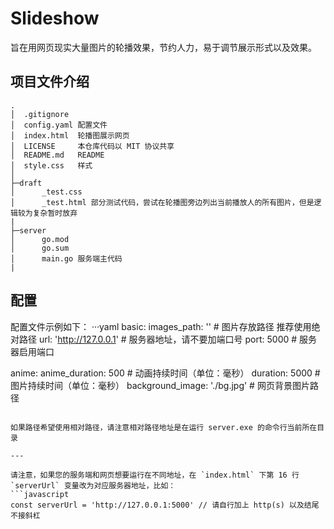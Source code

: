 # Slideshow

旨在用网页现实大量图片的轮播效果，节约人力，易于调节展示形式以及效果。

## 项目文件介绍

```
.
│  .gitignore
│  config.yaml 配置文件
│  index.html  轮播图展示网页
│  LICENSE     本仓库代码以 MIT 协议共享
│  README.md   README
│  style.css   样式
│
├─draft
│      _test.css
│      _test.html 部分测试代码，尝试在轮播图旁边列出当前播放人的所有图片，但是逻辑较为复杂暂时放弃
|
├─server
│      go.mod
│      go.sum
│      main.go 服务端主代码
|
```

## 配置

配置文件示例如下：
···yaml
basic:
    images_path: ''         # 图片存放路径 推荐使用绝对路径
    url: 'http://127.0.0.1' # 服务器地址，请不要加端口号
    port: 5000              # 服务器启用端口

anime:
    anime_duration: 500     # 动画持续时间（单位：毫秒）
    duration: 5000          # 图片持续时间（单位：毫秒）
    background_image: './bg.jpg' # 网页背景图片路径
```

如果路径希望使用相对路径，请注意相对路径地址是在运行 server.exe 的命令行当前所在目录

---

请注意，如果您的服务端和网页想要运行在不同地址，在 `index.html` 下第 16 行 `serverUrl` 变量改为对应服务器地址，比如：
```javascript
const serverUrl = 'http://127.0.0.1:5000' // 请自行加上 http(s) 以及结尾不接斜杠
```
